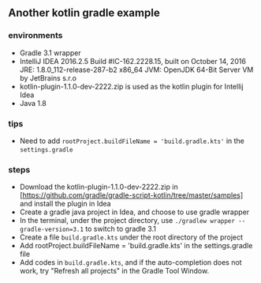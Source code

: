 Another kotlin gradle example
----------------

### environments
* Gradle 3.1 wrapper
* IntelliJ IDEA 2016.2.5
Build #IC-162.2228.15, built on October 14, 2016
JRE: 1.8.0_112-release-287-b2 x86_64
JVM: OpenJDK 64-Bit Server VM by JetBrains s.r.o
* kotlin-plugin-1.1.0-dev-2222.zip is used as the kotlin plugin for Intellij Idea
* Java 1.8

### tips
* Need to add `rootProject.buildFileName = 'build.gradle.kts'` in the `settings.gradle`

### steps
* Download the kotlin-plugin-1.1.0-dev-2222.zip in [https://github.com/gradle/gradle-script-kotlin/tree/master/samples] and install the plugin in Idea
* Create a gradle java project in Idea, and choose to use gradle wrapper
* In the terminal, under the project directory, use `./gradlew wrapper --gradle-version=3.1` to switch to gradle 3.1
* Create a file `build.gradle.kts` under the root directory of the project
* Add rootProject.buildFileName = 'build.gradle.kts' in the settings.gradle file
* Add codes in `build.gradle.kts`, and if the auto-completion does not work, try "Refresh all projects" in the Gradle Tool Window.